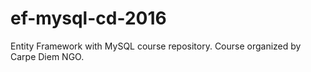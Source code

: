 # ef-mysql-cd-2016
Entity Framework with MySQL course repository. Course organized by Carpe Diem NGO.
